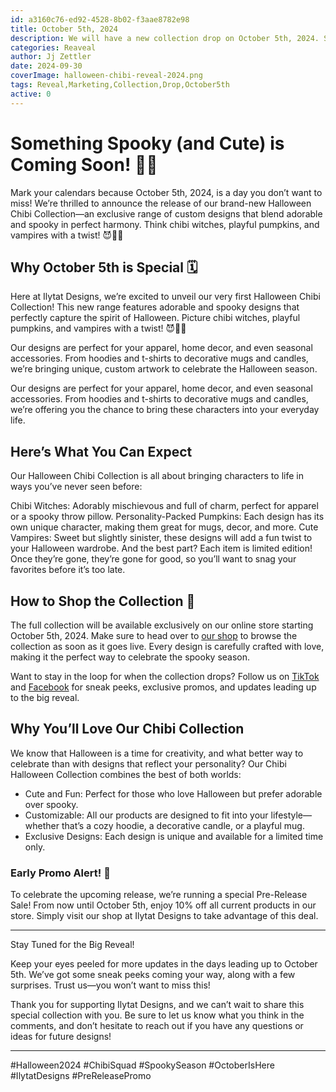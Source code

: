 ```yaml
---
id: a3160c76-ed92-4528-8b02-f3aae8782e98
title: October 5th, 2024
description: We will have a new collection drop on October 5th, 2024. Stay tuned for more details.
categories: Reaveal
author: Jj Zettler
date: 2024-09-30
coverImage: halloween-chibi-reveal-2024.png
tags: Reveal,Marketing,Collection,Drop,October5th
active: 0
---
```


# Something Spooky (and Cute) is Coming Soon! 🎃👻

Mark your calendars because October 5th, 2024, is a day you don’t want to miss! We’re thrilled to announce the release of our brand-new Halloween Chibi Collection—an exclusive range of custom designs that blend adorable and spooky in perfect harmony. Think chibi witches, playful pumpkins, and vampires with a twist! 😈🧛‍♀️

## Why October 5th is Special 🗓️

Here at Ilytat Designs, we’re excited to unveil our very first Halloween Chibi Collection! This new range features adorable and spooky designs that perfectly capture the spirit of Halloween. Picture chibi witches, playful pumpkins, and vampires with a twist! 😈🧛‍♀️

Our designs are perfect for your apparel, home decor, and even seasonal accessories. From hoodies and t-shirts to decorative mugs and candles, we’re bringing unique, custom artwork to celebrate the Halloween season.

Our designs are perfect for your apparel, home decor, and even seasonal accessories. From hoodies and t-shirts to decorative mugs and candles, we’re offering you the chance to bring these characters into your everyday life.

## Here’s What You Can Expect

Our Halloween Chibi Collection is all about bringing characters to life in ways you’ve never seen before:

Chibi Witches: Adorably mischievous and full of charm, perfect for apparel or a spooky throw pillow.
Personality-Packed Pumpkins: Each design has its own unique character, making them great for mugs, decor, and more.
Cute Vampires: Sweet but slightly sinister, these designs will add a fun twist to your Halloween wardrobe.
And the best part? Each item is limited edition! Once they’re gone, they’re gone for good, so you’ll want to snag your favorites before it’s too late.

## How to Shop the Collection 🛒

The full collection will be available exclusively on our online store starting October 5th, 2024. Make sure to head over to [our shop](https://ilytat-design.printify.me/) to browse the collection as soon as it goes live. Every design is carefully crafted with love, making it the perfect way to celebrate the spooky season.

Want to stay in the loop for when the collection drops? Follow us on [TikTok](https://www.tiktok.com/@ilytat_designs) and [Facebook](https://www.facebook.com/profile.php?id=61565010253579) for sneak peeks, exclusive promos, and updates leading up to the big reveal.

## Why You’ll Love Our Chibi Collection

We know that Halloween is a time for creativity, and what better way to celebrate than with designs that reflect your personality? Our Chibi Halloween Collection combines the best of both worlds:

- Cute and Fun: Perfect for those who love Halloween but prefer adorable over spooky.
- Customizable: All our products are designed to fit into your lifestyle—whether that’s a cozy hoodie, a decorative candle, or a playful mug.
- Exclusive Designs: Each design is unique and available for a limited time only.

### Early Promo Alert! 🎁

To celebrate the upcoming release, we’re running a special Pre-Release Sale! From now until October 5th, enjoy 10% off all current products in our store. Simply visit our shop at Ilytat Designs to take advantage of this deal.

<hr>
Stay Tuned for the Big Reveal!

Keep your eyes peeled for more updates in the days leading up to October 5th. We’ve got some sneak peeks coming your way, along with a few surprises. Trust us—you won’t want to miss this!

Thank you for supporting Ilytat Designs, and we can’t wait to share this special collection with you. Be sure to let us know what you think in the comments, and don’t hesitate to reach out if you have any questions or ideas for future designs!

<hr>
#Halloween2024 #ChibiSquad #SpookySeason #OctoberIsHere #IlytatDesigns #PreReleasePromo
